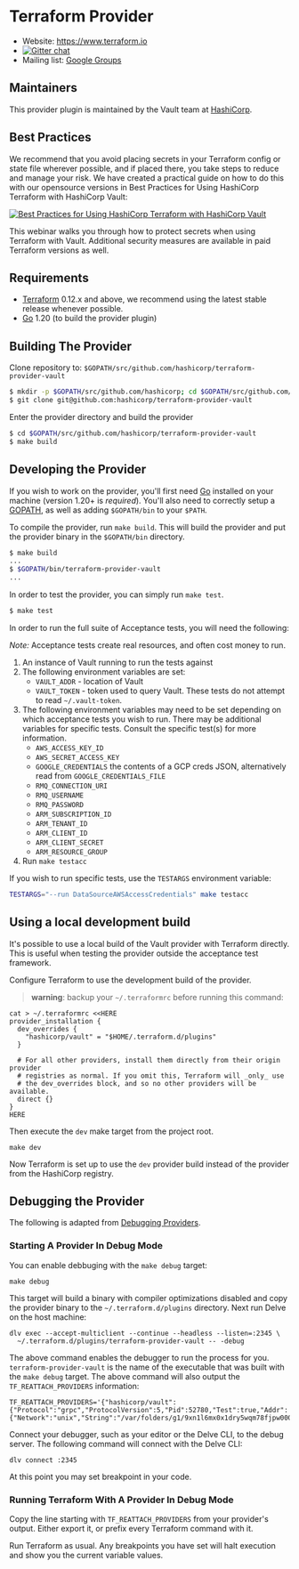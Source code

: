 Terraform Provider
==================

- Website: https://www.terraform.io
- [![Gitter chat](https://badges.gitter.im/hashicorp-terraform/Lobby.png)](https://gitter.im/hashicorp-terraform/Lobby)
- Mailing list: [Google Groups](http://groups.google.com/group/terraform-tool)

Maintainers
-----------

This provider plugin is maintained by the Vault team at [HashiCorp](https://www.hashicorp.com/).

Best Practices
--------------

We recommend that you avoid placing secrets in your Terraform config or state file wherever possible, and if placed there, you take steps to reduce and manage your risk. We have created a practical guide on how to do this with our opensource versions in Best Practices for Using HashiCorp Terraform with HashiCorp Vault:

[![Best Practices for Using HashiCorp Terraform with HashiCorp Vault](https://img.youtube.com/vi/fOybhcbuxJ0/0.jpg)](https://www.youtube.com/watch?v=fOybhcbuxJ0)

This webinar walks you through how to protect secrets when using Terraform with Vault. Additional security measures are available in paid Terraform versions as well.

Requirements
------------

- [Terraform](https://www.terraform.io/downloads.html) 0.12.x and above, we recommend using the latest stable release whenever possible.
- [Go](https://golang.org/doc/install) 1.20 (to build the provider plugin)

Building The Provider
---------------------

Clone repository to: `$GOPATH/src/github.com/hashicorp/terraform-provider-vault`

```sh
$ mkdir -p $GOPATH/src/github.com/hashicorp; cd $GOPATH/src/github.com/hashicorp
$ git clone git@github.com:hashicorp/terraform-provider-vault
```

Enter the provider directory and build the provider

```sh
$ cd $GOPATH/src/github.com/hashicorp/terraform-provider-vault
$ make build
```

Developing the Provider
---------------------------

If you wish to work on the provider, you'll first need [Go](http://www.golang.org) installed on your machine (version 1.20+ is *required*). You'll also need to correctly setup a [GOPATH](http://golang.org/doc/code.html#GOPATH), as well as adding `$GOPATH/bin` to your `$PATH`.

To compile the provider, run `make build`. This will build the provider and put the provider binary in the `$GOPATH/bin` directory.

```sh
$ make build
...
$ $GOPATH/bin/terraform-provider-vault
...
```

In order to test the provider, you can simply run `make test`.

```sh
$ make test
```

In order to run the full suite of Acceptance tests, you will need the following:

*Note:* Acceptance tests create real resources, and often cost money to run.

1. An instance of Vault running to run the tests against
2. The following environment variables are set:
    - `VAULT_ADDR` - location of Vault
    - `VAULT_TOKEN` - token used to query Vault. These tests do not attempt to read `~/.vault-token`.
3. The following environment variables may need to be set depending on which acceptance tests you wish to run.
There may be additional variables for specific tests. Consult the specific test(s) for more information.
    - `AWS_ACCESS_KEY_ID`
    - `AWS_SECRET_ACCESS_KEY`
    - `GOOGLE_CREDENTIALS` the contents of a GCP creds JSON, alternatively read from `GOOGLE_CREDENTIALS_FILE`
    - `RMQ_CONNECTION_URI`
    - `RMQ_USERNAME`
    - `RMQ_PASSWORD`
    - `ARM_SUBSCRIPTION_ID`
    - `ARM_TENANT_ID`
    - `ARM_CLIENT_ID`
    - `ARM_CLIENT_SECRET`
    - `ARM_RESOURCE_GROUP`
4. Run `make testacc`

If you wish to run specific tests, use the `TESTARGS` environment variable:

```sh
TESTARGS="--run DataSourceAWSAccessCredentials" make testacc
```

Using a local development build
----------------------

It's possible to use a local build of the Vault provider with Terraform directly.
This is useful when testing the provider outside the acceptance test framework.

Configure Terraform to use the development build of the provider.

> **warning**: backup your `~/.terraformrc` before running this command:
 
```shell
cat > ~/.terraformrc <<HERE
provider_installation {
  dev_overrides {
    "hashicorp/vault" = "$HOME/.terraform.d/plugins"
  }
  
  # For all other providers, install them directly from their origin provider
  # registries as normal. If you omit this, Terraform will _only_ use
  # the dev_overrides block, and so no other providers will be available.
  direct {}
}
HERE
```

Then execute the `dev` make target from the project root.
```shell
make dev
```
Now Terraform is set up to use the `dev` provider build instead of the provider 
from the HashiCorp registry.

Debugging the Provider
---------------------------

The following is adapted from [Debugging Providers](https://developer.hashicorp.com/terraform/plugin/debugging).

### Starting A Provider In Debug Mode

You can enable debbuging with the `make debug` target:

```shell
make debug
```

This target will build a binary with compiler optimizations disabled and copy
the provider binary to the `~/.terraform.d/plugins` directory. Next run Delve
on the host machine:

```shell
dlv exec --accept-multiclient --continue --headless --listen=:2345 \
  ~/.terraform.d/plugins/terraform-provider-vault -- -debug
```

The above command enables the debugger to run the process for you.
`terraform-provider-vault` is the name of the executable that was built with
the `make debug` target. The above command will also output the
`TF_REATTACH_PROVIDERS` information:

```shell
TF_REATTACH_PROVIDERS='{"hashicorp/vault":{"Protocol":"grpc","ProtocolVersion":5,"Pid":52780,"Test":true,"Addr":{"Network":"unix","String":"/var/folders/g1/9xn1l6mx0x1dry5wqm78fjpw0000gq/T/plugin2557833286"}}}'
```

Connect your debugger, such as your editor or the Delve CLI, to the debug
server. The following command will connect with the Delve CLI:

```shell
dlv connect :2345
```

At this point you may set breakpoint in your code.

### Running Terraform With A Provider In Debug Mode

Copy the line starting with `TF_REATTACH_PROVIDERS` from your provider's output.
Either export it, or prefix every Terraform command with it.

Run Terraform as usual. Any breakpoints you have set will halt execution and
show you the current variable values.

